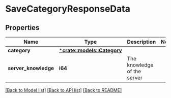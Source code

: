 # SaveCategoryResponseData

## Properties

Name | Type | Description | Notes
------------ | ------------- | ------------- | -------------
**category** | [***crate::models::Category**](Category.md) |  | 
**server_knowledge** | **i64** | The knowledge of the server | 

[[Back to Model list]](../README.md#documentation-for-models) [[Back to API list]](../README.md#documentation-for-api-endpoints) [[Back to README]](../README.md)


